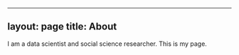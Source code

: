 
---
layout: page
title: About 
---

I am a data scientist and social science researcher. This is my page. 
